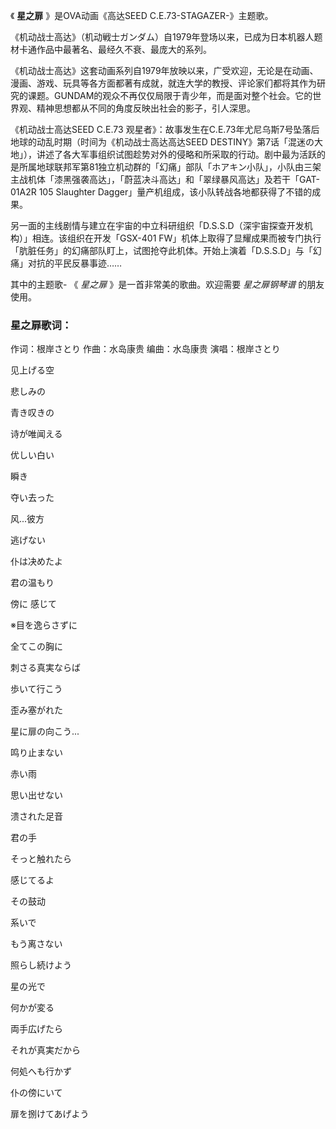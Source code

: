 

《 **星之扉** 》是OVA动画《高达SEED C.E.73-STAGAZER-》主题歌。

《机动战士高达》（机动戦士ガンダム）自1979年登场以来，已成为日本机器人题材卡通作品中最著名、最经久不衰、最庞大的系列。

《机动战士高达》这套动画系列自1979年放映以来，广受欢迎，无论是在动画、漫画、游戏、玩具等各方面都著有成就，就连大学的教授、评论家们都将其作为研究的课题。GUNDAM的观众不再仅仅局限于青少年，而是面对整个社会。它的世界观、精神思想都从不同的角度反映出社会的影子，引人深思。

《机动战士高达SEED C.E.73 观星者》：故事发生在C.E.73年尤尼乌斯7号坠落后地球的动乱时期（时间为《机动战士高达高达SEED
DESTINY》第7话「混迷の大地」），讲述了各大军事组织试图趁势对外的侵略和所采取的行动。剧中最为活跃的是所属地球联邦军第81独立机动群的「幻痛」部队「ホアキン小队」，小队由三架主战机体「漆黑强袭高达」，「蔚蓝决斗高达」和「翠绿暴风高达」及若干「GAT-01A2R
105 Slaughter Dagger」量产机组成，该小队转战各地都获得了不错的成果。

另一面的主线剧情与建立在宇宙的中立科研组织「D.S.S.D（深宇宙探查开发机构）」相连。该组织在开发「GSX-401
FW」机体上取得了显耀成果而被专门执行「肮脏任务」的幻痛部队盯上，试图抢夺此机体。开始上演着「D.S.S.D」与「幻痛」对抗的平民反暴事迹……

其中的主题歌- 《 _星之扉_ 》是一首非常美的歌曲。欢迎需要 _星之扉钢琴谱_ 的朋友使用。

### 星之扉歌词：

作词：根岸さとり 作曲：水岛康贵 编曲：水岛康贵 演唱：根岸さとり

见上げる空

悲しみの

青き叹きの

诗が唯闻える

优しい白い

瞬き

夺い去った

风...彼方

逃げない

仆は决めたよ

君の温もり

傍に 感じて

※目を逸らさずに

全てこの胸に

刺さる真実ならば

歩いて行こう

歪み塞がれた

星に扉の向こう...

鸣り止まない

赤い雨

思い出せない

溃された足音

君の手

そっと触れたら

感じてるよ

その鼓动

系いで

もう离さない

照らし続けよう

星の光で

何かが変る

両手広げたら

それが真実だから

何処へも行かず

仆の傍にいて

扉を捌けてあげよう

